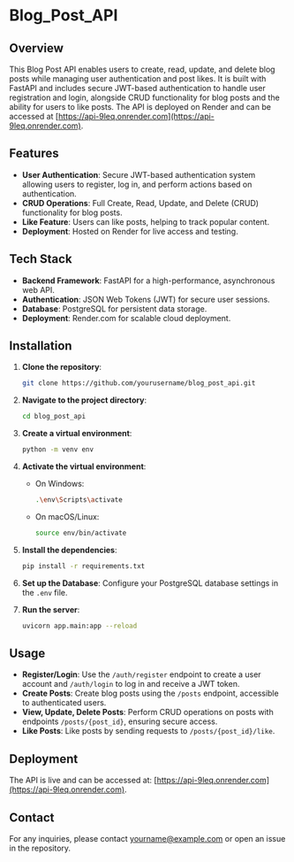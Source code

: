 # Blog_Post_API

## Overview

This Blog Post API enables users to create, read, update, and delete blog posts while managing user authentication and post likes. It is built with FastAPI and includes secure JWT-based authentication to handle user registration and login, alongside CRUD functionality for blog posts and the ability for users to like posts. The API is deployed on Render and can be accessed at [https://api-9leq.onrender.com](https://api-9leq.onrender.com).

## Features

- **User Authentication**: Secure JWT-based authentication system allowing users to register, log in, and perform actions based on authentication.
- **CRUD Operations**: Full Create, Read, Update, and Delete (CRUD) functionality for blog posts.
- **Like Feature**: Users can like posts, helping to track popular content.
- **Deployment**: Hosted on Render for live access and testing.

## Tech Stack

- **Backend Framework**: FastAPI for a high-performance, asynchronous web API.
- **Authentication**: JSON Web Tokens (JWT) for secure user sessions.
- **Database**: PostgreSQL for persistent data storage.
- **Deployment**: Render.com for scalable cloud deployment.

## Installation

1. **Clone the repository**:
    ```bash
    git clone https://github.com/yourusername/blog_post_api.git
    ```
2. **Navigate to the project directory**:
    ```bash
    cd blog_post_api
    ```
3. **Create a virtual environment**:
    ```bash
    python -m venv env
    ```
4. **Activate the virtual environment**:
    - On Windows:
        ```bash
        .\env\Scripts\activate
        ```
    - On macOS/Linux:
        ```bash
        source env/bin/activate
        ```
5. **Install the dependencies**:
    ```bash
    pip install -r requirements.txt
    ```
6. **Set up the Database**:
    Configure your PostgreSQL database settings in the `.env` file.

7. **Run the server**:
    ```bash
    uvicorn app.main:app --reload
    ```

## Usage

- **Register/Login**: Use the `/auth/register` endpoint to create a user account and `/auth/login` to log in and receive a JWT token.
- **Create Posts**: Create blog posts using the `/posts` endpoint, accessible to authenticated users.
- **View, Update, Delete Posts**: Perform CRUD operations on posts with endpoints `/posts/{post_id}`, ensuring secure access.
- **Like Posts**: Like posts by sending requests to `/posts/{post_id}/like`.

## Deployment

The API is live and can be accessed at: [https://api-9leq.onrender.com](https://api-9leq.onrender.com).

## Contact

For any inquiries, please contact yourname@example.com or open an issue in the repository.
